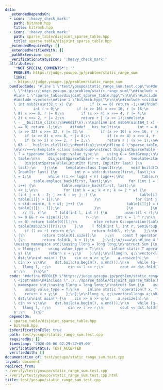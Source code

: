 ```yaml
---
data:
  _extendedDependsOn:
  - icon: ':heavy_check_mark:'
    path: bit/msb.hpp
    title: bit/msb.hpp
  - icon: ':heavy_check_mark:'
    path: sparse_table/disjoint_sparse_table.hpp
    title: sparse_table/disjoint_sparse_table.hpp
  _extendedRequiredBy: []
  _extendedVerifiedWith: []
  _pathExtension: cpp
  _verificationStatusIcon: ':heavy_check_mark:'
  attributes:
    '*NOT_SPECIAL_COMMENTS*': ''
    PROBLEM: https://judge.yosupo.jp/problem/static_range_sum
    links:
    - https://judge.yosupo.jp/problem/static_range_sum
  bundledCode: "#line 1 \"test/yosupo/static_range_sum.test.cpp\"\n#define PROBLEM\
    \ \"https://judge.yosupo.jp/problem/static_range_sum\"\n#include <iostream>\n\
    #line 1 \"sparse_table/disjoint_sparse_table.hpp\"\n\n\n\n#include <cassert>\n\
    #include <vector>\n#line 1 \"bit/msb.hpp\"\n\n\n\n#include <cstdint>\n\ninline\
    \ int msb32(uint32_t x) {\n        if (x == 0) return -1;\n#ifndef __has_builtin\n\
    \        int r = 0;\n        if (x >> 16) x >>= 16, r |= 16;\n        if (x >>\
    \ 8) x >>= 8, r |= 8;\n        if (x >> 4) x >>= 4, r |= 4;\n        if (x >>\
    \ 2) x >>= 2, r |= 2;\n        return r | (x >> 1);\n#else\n        return 31\
    \ - __builtin_clz(x);\n#endif\n};\n\ninline int msb64(uint64_t x) {\n    if (x\
    \ == 0) return -1;\n\n    #ifndef __has_builtin\n        int r = 0;\n        if\
    \ (x >> 32) x >>= 32, r |= 32;\n        if (x >> 16) x >>= 16, r |= 16;\n    \
    \    if (x >> 8) x >>= 8, r |= 8;\n        if (x >> 4) x >>= 4, r |= 4;\n    \
    \    if (x >> 2) x >>= 2, r |= 2;\n        return r | (x >> 1);\n#else\n    return\
    \ 63 - __builtin_clzll(x);\n#endif\n};\n\n\n#line 8 \"sparse_table/disjoint_sparse_table.hpp\"\
    \n\n//===\ntemplate <class SemiGroup>\nstruct DisjointSparseTable {\n    using\
    \ T = typename SemiGroup::value_type;\n    using G = SemiGroup;\n\n    std::vector<std::vector<T>>\
    \ table;\n\n    DisjointSparseTable() = default;\n    template<class InputItr>\n\
    \    DisjointSparseTable(InputItr first, InputItr last) {\n        build(first,\
    \ last);\n    };\n\n    template<class InputItr>\n    void build(InputItr first,\
    \ InputItr last) {\n        int n = std::distance(first, last);\n        int logn\
    \ = 1;\n        while ((1 << logn) < n) logn++;\n\n        table.reserve(logn);\n\
    \        table.emplace_back(first, last);\n\n        for (int i = 1; i < logn;\
    \ i++) {\n            table.emplace_back(first, last);\n            int w = 1\
    \ << i;\n\n            for (int k = w; k < n; k += 2 * w) {\n                for\
    \ (int j = k - 2; j >= k - w; j--) {\n                    table[i][j] = G::operation(table[i][j],\
    \ table[i][j + 1]);\n                }\n                for (int j = k + 1; j\
    \ < std::min(n, k + w); j++) {\n                    table[i][j] = G::operation(table[i][j],\
    \ table[i][j - 1]);\n                }\n            }\n        }\n    };\n\n \
    \   // [l, r)\n    T fold(int l, int r) {\n        assert(l < r);\n        assert(l\
    \ >= 0 && r <= size());\n        r--;\n        int x = l ^ r;\n\n        if (x\
    \ == 0) return table[0][l];\n        else return G::operation(table[msb32(x)][l],\
    \ table[msb32(x)][r]);\n    };\n    T fold(int l, int r, SemiGroup e) {\n    \
    \    if (l >= r) return e;\n        return fold(l, r);\n    };\n\n    int size()\
    \ {\n        return table[0].size();\n    };\n    const T operator [] (int k)\
    \ {\n        return fold(k, k + 1);\n    };\n};\n//===\n\n#line 4 \"test/yosupo/static_range_sum.test.cpp\"\
    \nusing namespace std;\nusing llong = long long;\n\nstruct Sum {\n    using T\
    \ = llong;\n    using value_type = T;\n\n    inline static T operation(T x, T\
    \ y) {\n        return x + y;\n    };\n};\n\nllong n, q;\nvector<llong> a;\nDisjointSparseTable<Sum>\
    \ dst;\n\nint main() {\n    cin >> n >> q;\n    a.resize(n);\n    for (auto &v:a)\
    \ cin >> v;\n\n    dst.build(a.begin(), a.end());\n\n    while (q--) {\n     \
    \   llong l, r;\n        cin >> l >> r;\n        cout << dst.fold(l, r) << '\\\
    n';\n    }\n}\n"
  code: "#define PROBLEM \"https://judge.yosupo.jp/problem/static_range_sum\"\n#include\
    \ <iostream>\n#include \"../../sparse_table/disjoint_sparse_table.hpp\"\nusing\
    \ namespace std;\nusing llong = long long;\n\nstruct Sum {\n    using T = llong;\n\
    \    using value_type = T;\n\n    inline static T operation(T x, T y) {\n    \
    \    return x + y;\n    };\n};\n\nllong n, q;\nvector<llong> a;\nDisjointSparseTable<Sum>\
    \ dst;\n\nint main() {\n    cin >> n >> q;\n    a.resize(n);\n    for (auto &v:a)\
    \ cin >> v;\n\n    dst.build(a.begin(), a.end());\n\n    while (q--) {\n     \
    \   llong l, r;\n        cin >> l >> r;\n        cout << dst.fold(l, r) << '\\\
    n';\n    }\n}"
  dependsOn:
  - sparse_table/disjoint_sparse_table.hpp
  - bit/msb.hpp
  isVerificationFile: true
  path: test/yosupo/static_range_sum.test.cpp
  requiredBy: []
  timestamp: '2020-06-06 02:29:37+09:00'
  verificationStatus: TEST_ACCEPTED
  verifiedWith: []
documentation_of: test/yosupo/static_range_sum.test.cpp
layout: document
redirect_from:
- /verify/test/yosupo/static_range_sum.test.cpp
- /verify/test/yosupo/static_range_sum.test.cpp.html
title: test/yosupo/static_range_sum.test.cpp
---
```

